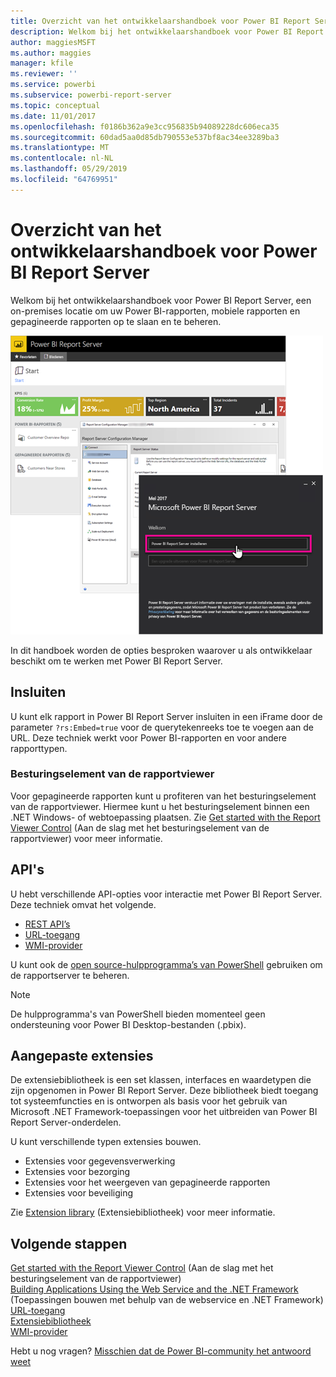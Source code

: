 ```yaml
---
title: Overzicht van het ontwikkelaarshandboek voor Power BI Report Server
description: Welkom bij het ontwikkelaarshandboek voor Power BI Report Server, een on-premises locatie om uw Power BI-rapporten, mobiele rapporten en gepagineerde rapporten op te slaan en te beheren.
author: maggiesMSFT
ms.author: maggies
manager: kfile
ms.reviewer: ''
ms.service: powerbi
ms.subservice: powerbi-report-server
ms.topic: conceptual
ms.date: 11/01/2017
ms.openlocfilehash: f0186b362a9e3cc956835b94089228dc606eca35
ms.sourcegitcommit: 60dad5aa0d85db790553e537bf8ac34ee3289ba3
ms.translationtype: MT
ms.contentlocale: nl-NL
ms.lasthandoff: 05/29/2019
ms.locfileid: "64769951"
---
```

# <a name="developer-handbook-overview-power-bi-report-server"></a>Overzicht van het ontwikkelaarshandboek voor Power BI Report Server

Welkom bij het ontwikkelaarshandboek voor Power BI Report Server, een on-premises locatie om uw Power BI-rapporten, mobiele rapporten en gepagineerde rapporten op te slaan en te beheren.

![Handboek voor beheerders](media/developer-handbook-overview/admin-handbook.png)

In dit handboek worden de opties besproken waarover u als ontwikkelaar beschikt om te werken met Power BI Report Server.

## <a name="embedding"></a>Insluiten

U kunt elk rapport in Power BI Report Server insluiten in een iFrame door de parameter `?rs:Embed=true` voor de querytekenreeks toe te voegen aan de URL. Deze techniek werkt voor Power BI-rapporten en voor andere rapporttypen.

### <a name="report-viewer-control"></a>Besturingselement van de rapportviewer

Voor gepagineerde rapporten kunt u profiteren van het besturingselement van de rapportviewer. Hiermee kunt u het besturingselement binnen een .NET Windows- of webtoepassing plaatsen. Zie [Get started with the Report Viewer Control](https://docs.microsoft.com/sql/reporting-services/application-integration/integrating-reporting-services-using-reportviewer-controls-get-started) (Aan de slag met het besturingselement van de rapportviewer) voor meer informatie.

## <a name="apis"></a>API's

U hebt verschillende API-opties voor interactie met Power BI Report Server. Deze techniek omvat het volgende.

* [REST API’s](rest-api.md)
* [URL-toegang](https://docs.microsoft.com/sql/reporting-services/url-access-ssrs)
* [WMI-provider](https://docs.microsoft.com/sql/reporting-services/wmi-provider-library-reference/reporting-services-wmi-provider-library-reference-ssrs)

U kunt ook de [open source-hulpprogramma’s van PowerShell](https://github.com/Microsoft/ReportingServicesTools) gebruiken om de rapportserver te beheren.

> [!NOTE]
> De hulpprogramma's van PowerShell bieden momenteel geen ondersteuning voor Power BI Desktop-bestanden (.pbix).

## <a name="custom-extensions"></a>Aangepaste extensies

De extensiebibliotheek is een set klassen, interfaces en waardetypen die zijn opgenomen in Power BI Report Server. Deze bibliotheek biedt toegang tot systeemfuncties en is ontworpen als basis voor het gebruik van Microsoft .NET Framework-toepassingen voor het uitbreiden van Power BI Report Server-onderdelen.

U kunt verschillende typen extensies bouwen.

* Extensies voor gegevensverwerking
* Extensies voor bezorging
* Extensies voor het weergeven van gepagineerde rapporten
* Extensies voor beveiliging

Zie [Extension library](https://docs.microsoft.com/sql/reporting-services/extensions/reporting-services-extension-library) (Extensiebibliotheek) voor meer informatie.

## <a name="next-steps"></a>Volgende stappen

[Get started with the Report Viewer Control](https://docs.microsoft.com/sql/reporting-services/application-integration/integrating-reporting-services-using-reportviewer-controls-get-started) (Aan de slag met het besturingselement van de rapportviewer)  
[Building Applications Using the Web Service and the .NET Framework](https://docs.microsoft.com/sql/reporting-services/report-server-web-service/net-framework/building-applications-using-the-web-service-and-the-net-framework) (Toepassingen bouwen met behulp van de webservice en .NET Framework)  
[URL-toegang](https://docs.microsoft.com/sql/reporting-services/url-access-ssrs)  
[Extensiebibliotheek](https://docs.microsoft.com/sql/reporting-services/extensions/reporting-services-extension-library)  
[WMI-provider](https://docs.microsoft.com/sql/reporting-services/wmi-provider-library-reference/reporting-services-wmi-provider-library-reference-ssrs)

Hebt u nog vragen? [Misschien dat de Power BI-community het antwoord weet](https://community.powerbi.com/)
